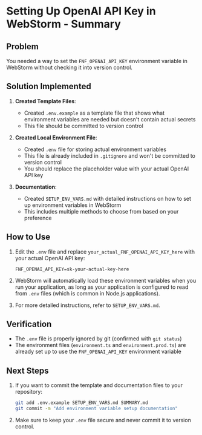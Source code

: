 # Setting Up OpenAI API Key in WebStorm - Summary

## Problem

You needed a way to set the `FNF_OPENAI_API_KEY` environment variable in WebStorm without checking it into version
control.

## Solution Implemented

1. **Created Template Files**:
    - Created `.env.example` as a template file that shows what environment variables are needed but doesn't contain
      actual secrets
    - This file should be committed to version control

2. **Created Local Environment File**:
    - Created `.env` file for storing actual environment variables
    - This file is already included in `.gitignore` and won't be committed to version control
    - You should replace the placeholder value with your actual OpenAI API key

3. **Documentation**:
    - Created `SETUP_ENV_VARS.md` with detailed instructions on how to set up environment variables in WebStorm
    - This includes multiple methods to choose from based on your preference

## How to Use

1. Edit the `.env` file and replace `your_actual_FNF_OPENAI_API_KEY_here` with your actual OpenAI API key:
   ```
   FNF_OPENAI_API_KEY=sk-your-actual-key-here
   ```

2. WebStorm will automatically load these environment variables when you run your application, as long as your
   application is configured to read from `.env` files (which is common in Node.js applications).

3. For more detailed instructions, refer to `SETUP_ENV_VARS.md`.

## Verification

- The `.env` file is properly ignored by git (confirmed with `git status`)
- The environment files (`environment.ts` and `environment.prod.ts`) are already set up to use the `FNF_OPENAI_API_KEY`
  environment variable

## Next Steps

1. If you want to commit the template and documentation files to your repository:
   ```bash
   git add .env.example SETUP_ENV_VARS.md SUMMARY.md
   git commit -m "Add environment variable setup documentation"
   ```

2. Make sure to keep your `.env` file secure and never commit it to version control.